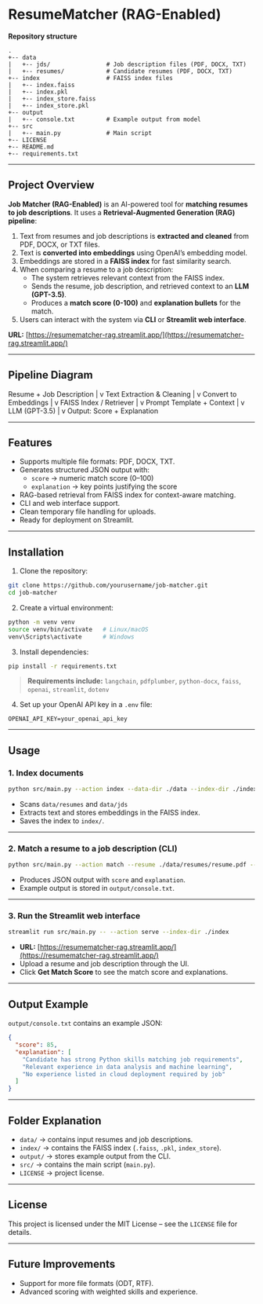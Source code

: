 # ResumeMatcher (RAG-Enabled)

**Repository structure**  

```
.
+-- data
|   +-- jds/                # Job description files (PDF, DOCX, TXT)
|   +-- resumes/            # Candidate resumes (PDF, DOCX, TXT)
+-- index                   # FAISS index files
|   +-- index.faiss
|   +-- index.pkl
|   +-- index_store.faiss
|   +-- index_store.pkl
+-- output
|   +-- console.txt         # Example output from model
+-- src
|   +-- main.py             # Main script
+-- LICENSE
+-- README.md
+-- requirements.txt
```

---

## **Project Overview**

**Job Matcher (RAG-Enabled)** is an AI-powered tool for **matching resumes to job descriptions**. It uses a **Retrieval-Augmented Generation (RAG) pipeline**:

1. Text from resumes and job descriptions is **extracted and cleaned** from PDF, DOCX, or TXT files.
2. Text is **converted into embeddings** using OpenAI’s embedding model.
3. Embeddings are stored in a **FAISS index** for fast similarity search.
4. When comparing a resume to a job description:
   - The system retrieves relevant context from the FAISS index.
   - Sends the resume, job description, and retrieved context to an **LLM (GPT-3.5)**.
   - Produces a **match score (0-100)** and **explanation bullets** for the match.
5. Users can interact with the system via **CLI** or **Streamlit web interface**.

**URL:** [https://resumematcher-rag.streamlit.app/](https://resumematcher-rag.streamlit.app/)   

---

## **Pipeline Diagram**

Resume + Job Description
           |
           v
Text Extraction & Cleaning
           |
           v
Convert to Embeddings
           |
           v
FAISS Index / Retriever
           |
           v
Prompt Template + Context
           |
           v
LLM (GPT-3.5)
           |
           v
Output: Score + Explanation

---

## **Features**

- Supports multiple file formats: PDF, DOCX, TXT.
- Generates structured JSON output with:
  - `score` → numeric match score (0–100)
  - `explanation` → key points justifying the score
- RAG-based retrieval from FAISS index for context-aware matching.
- CLI and web interface support.
- Clean temporary file handling for uploads.
- Ready for deployment on Streamlit.

---

## **Installation**

1. Clone the repository:

```bash
git clone https://github.com/yourusername/job-matcher.git
cd job-matcher
```

2. Create a virtual environment:

```bash
python -m venv venv
source venv/bin/activate   # Linux/macOS
venv\Scripts\activate      # Windows
```

3. Install dependencies:

```bash
pip install -r requirements.txt
```

> **Requirements include:** `langchain`, `pdfplumber`, `python-docx`, `faiss`, `openai`, `streamlit`, `dotenv`

4. Set up your OpenAI API key in a `.env` file:

```
OPENAI_API_KEY=your_openai_api_key
```

---

## **Usage**

### **1. Index documents**

```bash
python src/main.py --action index --data-dir ./data --index-dir ./index
```

- Scans `data/resumes` and `data/jds`
- Extracts text and stores embeddings in the FAISS index.
- Saves the index to `index/`.

---

### **2. Match a resume to a job description (CLI)**

```bash
python src/main.py --action match --resume ./data/resumes/resume.pdf --jd ./data/jds/job.pdf --index-dir ./index
```

- Produces JSON output with `score` and `explanation`.  
- Example output is stored in `output/console.txt`.

---

### **3. Run the Streamlit web interface**

```bash
streamlit run src/main.py -- --action serve --index-dir ./index
```

- **URL:** [https://resumematcher-rag.streamlit.app/](https://resumematcher-rag.streamlit.app/)  
- Upload a resume and job description through the UI.  
- Click **Get Match Score** to see the match score and explanations.  

---

## **Output Example**

`output/console.txt` contains an example JSON:

```json
{
  "score": 85,
  "explanation": [
    "Candidate has strong Python skills matching job requirements",
    "Relevant experience in data analysis and machine learning",
    "No experience listed in cloud deployment required by job"
  ]
}
```

---

## **Folder Explanation**

- `data/` → contains input resumes and job descriptions.  
- `index/` → contains the FAISS index (`.faiss`, `.pkl`, `index_store`).  
- `output/` → stores example output from the CLI.  
- `src/` → contains the main script (`main.py`).  
- `LICENSE` → project license.  

---

## **License**

This project is licensed under the MIT License – see the `LICENSE` file for details.

---

## **Future Improvements**

- Support for more file formats (ODT, RTF).  
- Advanced scoring with weighted skills and experience.  
